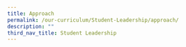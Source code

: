 ```yaml
---
title: Approach
permalink: /our-curriculum/Student-Leadership/approach/
description: ""
third_nav_title: Student Leadership
---
```


